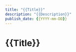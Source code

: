 ```yaml
---
title: "{{Title}}"
description: "{{Description}}"
publish_date: {{YYYY-mm-DD}}
---
```


# {{Title}}
